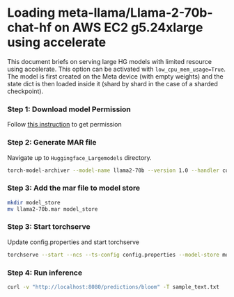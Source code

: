# Loading meta-llama/Llama-2-70b-chat-hf on AWS EC2 g5.24xlarge using accelerate

This document briefs on serving large HG models with limited resource using accelerate. This option can be activated with `low_cpu_mem_usage=True`. The model is first created on the Meta device (with empty weights) and the state dict is then loaded inside it (shard by shard in the case of a sharded checkpoint).

### Step 1: Download model Permission

Follow [this instruction](https://huggingface.co/meta-llama/Llama-2-70b-hf) to get permission

### Step 2: Generate MAR file

Navigate up to `Huggingface_Largemodels` directory.

```bash
torch-model-archiver --model-name llama2-70b --version 1.0 --handler custom_handler.py --config-file model-config.yaml -r requirements.txt
```

### Step 3: Add the mar file to model store

```bash
mkdir model_store
mv llama2-70b.mar model_store
```

### Step 3: Start torchserve

Update config.properties and start torchserve

```bash
torchserve --start --ncs --ts-config config.properties --model-store model_store --models llama2-70b.mar
```

### Step 4: Run inference

```bash
curl -v "http://localhost:8080/predictions/bloom" -T sample_text.txt
```





